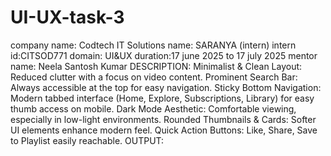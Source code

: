 # UI-UX-task-3
company name: Codtech IT Solutions 
name: SARANYA (intern)
intern id:CITSOD771
domain: UI&UX
duration:17 june 2025 to 17 july 2025
mentor name: Neela Santosh Kumar 
DESCRIPTION:
Minimalist & Clean Layout: Reduced clutter with a focus on video content.
Prominent Search Bar: Always accessible at the top for easy navigation.
Sticky Bottom Navigation: Modern tabbed interface (Home, Explore, Subscriptions, Library) for easy thumb access on mobile.
Dark Mode Aesthetic: Comfortable viewing, especially in low-light environments.
Rounded Thumbnails & Cards: Softer UI elements enhance modern feel.
Quick Action Buttons: Like, Share, Save to Playlist easily reachable.
OUTPUT:

